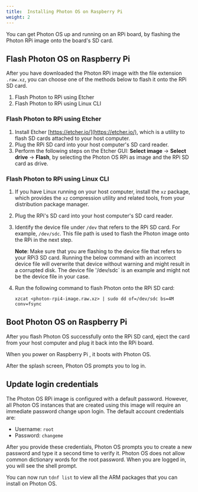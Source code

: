 ```yaml
---
title:  Installing Photon OS on Raspberry Pi 
weight: 2
---
```


You can get Photon OS up and running on an RPi board, by flashing the Photon RPi image onto the board's SD card. 



## Flash Photon OS on Raspberry Pi 

After you have downloaded the Photon RPi image with the file extension `.raw.xz`, you can choose one of the methods below to flash it onto the RPi SD card.


1. Flash Photon to RPi using Etcher
1. Flash Photon to RPi using Linux CLI


### Flash Photon to RPi using Etcher
    
1. Install Etcher [https://etcher.io/](https://etcher.io/), which is a utility to flash SD cards attached to your host computer.
1. Plug the RPi SD card into your host computer's SD card reader.
1. Perform the following steps on the Etcher GUI: **Select image** -> **Select drive** -> **Flash**, by selecting the Photon OS RPi as image and the RPi SD card as drive.

### Flash Photon to RPi using Linux CLI
   
1. If you have Linux running on your host computer, install the `xz` package, which provides the `xz` compression utility and related tools, from your distribution package manager.
1. Plug the RPi's SD card into your host computer's SD card reader.
1. Identify the device file under `/dev` that refers to the RPi SD card. For example, `/dev/sdc`. This file path is used to flash the Photon image onto the RPi in the next step.
    
    **Note**: Make sure that you are flashing to the device file that refers to your RPi3 SD card. Running the below command with an incorrect device file will overwrite that device without warning and might result in a corrupted disk. The device file '/dev/sdc` is an example and might not be the device file in your case. 
        
1. Run the following command to flash Photon onto the RPi SD card:
        
    `xzcat <photon-rpi4-image.raw.xz> | sudo dd of=/dev/sdc bs=4M conv=fsync`

## Boot Photon OS on Raspberry Pi 

After you flash Photon OS successfully onto the RPi SD card, eject the card from your host computer and plug it back into the RPi board.
	    
When you power on Raspberry Pi , it boots with Photon OS.
	    
After the splash screen, Photon OS prompts you to log in.

## Update login credentials

The Photon OS RPi image is configured with a default password. However, all Photon OS instances that are created using this image will require an immediate password change upon login. The default account credentials are:
	    
 - Username: ``root`` 
 - Password: ``changeme``
	    
After you provide these credentials, Photon OS prompts you to create a new password and type it a second time to verify it. Photon OS does not allow common dictionary words for the root password. When you are logged in, you will see the shell prompt.
    
You can now run `tdnf list` to view all the ARM packages that you can install on Photon OS.

